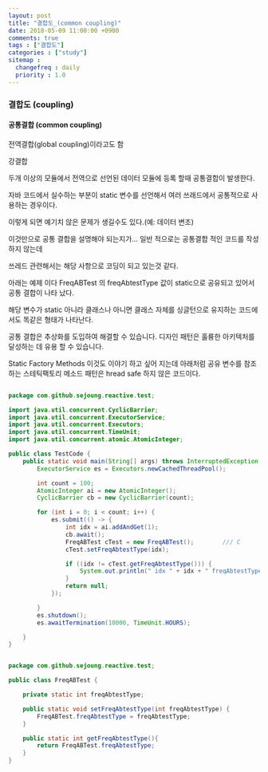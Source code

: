 ```yaml
---
layout: post
title: "결합도_(common coupling)"
date: 2018-05-09 11:00:00 +0900
comments: true
tags : ["결합도"]
categories : ["study"]
sitemap :
  changefreq : daily
  priority : 1.0
---
```


### 결합도 (coupling)

#### 공통결합 (common coupling) 

전역결합(global coupling)이라고도 함

강결합 

두개 이상의 모듈에서 전역으로 선언된 데이터 모듈에 등록 할때 공통결합이 발생한다.

자바 코드에서 실수하는 부분이 static 변수를 선언해서 여러 쓰래드에서 공통적으로 사용하는 경우이다.

이렇게 되면 예기치 않은 문제가 생길수도 있다.(예: 데이터 변조)

이것만으로 공통 결합을 설명해야 되는지가... 일반 적으로는 공통결합 적인 코드를 작성하지 않는데 

쓰레드 관련해서는 해당 사항으로 코딩이 되고 있는것 같다. 

아래는 예제 이다 FreqABTest 의 freqAbtestType 값이 static으로 공유되고 있어서 공통 결합이 나타 났다.

해당 변수가 static 아니라 클래스나 아니면 클래스 자체를 싱글턴으로 유지하는 코드에서도 똑같은 형태가 나타난다.

공통 결합은 추상화를 도입하여 해결할 수 있습니다. 디자인 패턴은 훌륭한 아키텍처를 달성하는 데 유용 할 수 있습니다.

Static Factory Methods 이것도 이야기 하고 싶어 지는데 아래처럼 공유 변수를 참조하는 스테틱팩토리 메소드 패턴은 hread safe 하지 않은 코드이다.
 
```java

package com.github.sejoung.reactive.test;

import java.util.concurrent.CyclicBarrier;
import java.util.concurrent.ExecutorService;
import java.util.concurrent.Executors;
import java.util.concurrent.TimeUnit;
import java.util.concurrent.atomic.AtomicInteger;

public class TestCode {
    public static void main(String[] args) throws InterruptedException {
        ExecutorService es = Executors.newCachedThreadPool();

        int count = 100;
        AtomicInteger ai = new AtomicInteger();
        CyclicBarrier cb = new CyclicBarrier(count);

        for (int i = 0; i < count; i++) {
            es.submit(() -> {
                int idx = ai.addAndGet(1);
                cb.await();
                FreqABTest cTest = new FreqABTest();        /// C
                cTest.setFreqAbtestType(idx);

                if ((idx != cTest.getFreqAbtestType())) {
                    System.out.println(" idx " + idx + " freqAbtestType " + cTest.getFreqAbtestType());
                }
                return null;
            });

        }
        es.shutdown();
        es.awaitTermination(10000, TimeUnit.HOURS);

    }
}

```

```java

package com.github.sejoung.reactive.test;

public class FreqABTest {

    private static int freqAbtestType;

    public static void setFreqAbtestType(int freqAbtestType) {
        FreqABTest.freqAbtestType = freqAbtestType;
    }

    public static int getFreqAbtestType(){
        return FreqABTest.freqAbtestType;
    }
}

```